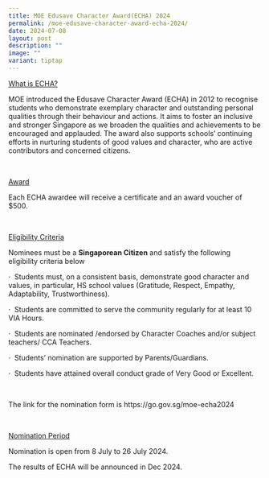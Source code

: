 ```yaml
---
title: MOE Edusave Character Award(ECHA) 2024
permalink: /moe-edusave-character-award-echa-2024/
date: 2024-07-08
layout: post
description: ""
image: ""
variant: tiptap
---
```

<p><u>What is&nbsp;ECHA?</u>
</p>
<p>MOE introduced the Edusave Character Award (ECHA) in 2012 to recognise
students who demonstrate exemplary character and outstanding personal qualities
through their behaviour and actions. It aims to foster an inclusive and
stronger Singapore as we broaden the qualities and achievements to be encouraged
and applauded. The award also supports schools’ continuing efforts in nurturing
students of good values and character, who are active contributors and
concerned citizens.</p>
<p>&nbsp;</p>
<p><u>Award</u>
</p>
<p>Each&nbsp;ECHA&nbsp;awardee will receive a certificate and an award voucher
of $500.</p>
<p>&nbsp;</p>
<p><u>Eligibility Criteria</u>
</p>
<p>Nominees must be a&nbsp;<strong>Singaporean Citizen</strong>&nbsp;and
satisfy the following eligibility criteria below</p>
<p>·&nbsp; Students must, on a consistent basis, demonstrate good character
and values, in particular, HS school values (Gratitude, Respect, Empathy,
Adaptability, Trustworthiness).</p>
<p>·&nbsp; Students are committed to serve the community regularly for at
least 10 VIA Hours.</p>
<p>·&nbsp; Students are nominated /endorsed by Character Coaches and/or subject
teachers/ CCA Teachers.</p>
<p>·&nbsp; Students’ nomination are supported by Parents/Guardians.</p>
<p>·&nbsp; Students have attained overall conduct grade of Very Good or Excellent.</p>
<p>&nbsp;</p>
<p>The link for the nomination form is <a rel="noopener noreferrer nofollow" target="_blank">https://go.gov.sg/moe-echa2024</a>
</p>
<p>&nbsp;</p>
<p><u>Nomination Period</u>
</p>
<p>Nomination is open from 8 July to 26 July 2024.</p>
<p></p>
<p>The results of&nbsp;ECHA&nbsp;will be announced in Dec 2024.</p>